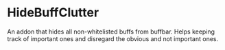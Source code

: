 # HideBuffClutter

An addon that hides all non-whitelisted buffs from buffbar. Helps keeping track of important ones and disregard the obvious and not important ones.
